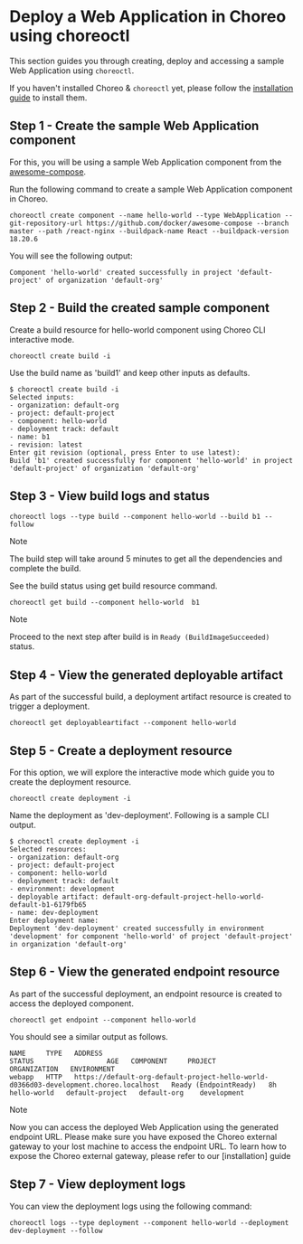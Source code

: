 # Deploy a Web Application in Choreo using choreoctl

This section guides you through creating, deploy and accessing a sample Web Application using `choreoctl`.

If you haven't installed Choreo & `choreoctl` yet, please follow the [installation guide](../../../../docs/install-guide.md/#install-the-choreoctl) to install them.

## Step 1 - Create the sample Web Application component

For this, you will be using a sample Web Application component from the [awesome-compose](https://github.com/docker/awesome-compose).

Run the following command to create a sample Web Application component in Choreo.

```shell
choreoctl create component --name hello-world --type WebApplication --git-repository-url https://github.com/docker/awesome-compose --branch master --path /react-nginx --buildpack-name React --buildpack-version 18.20.6
```

You will see the following output:

```text
Component 'hello-world' created successfully in project 'default-project' of organization 'default-org'
```

## Step 2 - Build the created sample component

Create a build resource for hello-world component using Choreo CLI interactive mode.

```shell
choreoctl create build -i
```
Use the build name as 'build1' and keep other inputs as defaults.
```text
$ choreoctl create build -i
Selected inputs:
- organization: default-org
- project: default-project
- component: hello-world
- deployment track: default
- name: b1
- revision: latest
Enter git revision (optional, press Enter to use latest):
Build 'b1' created successfully for component 'hello-world' in project 'default-project' of organization 'default-org'
```

## Step 3 - View build logs and status
```shell
choreoctl logs --type build --component hello-world --build b1 --follow
```
> [!NOTE]
> The build step will take around 5 minutes to get all the dependencies and complete the build.

See the build status using get build resource command.
```shell
choreoctl get build --component hello-world  b1
```
> [!NOTE]
> Proceed to the next step after build  is in `Ready (BuildImageSucceeded)` status.

## Step 4 - View the generated deployable artifact

As part of the successful build, a deployment artifact resource is created to trigger a deployment.
```shell
choreoctl get deployableartifact --component hello-world
```
## Step 5 - Create a deployment resource

For this option, we will explore the interactive mode which guide you to create the deployment resource.
```shell
choreoctl create deployment -i
```
Name the deployment as 'dev-deployment'. Following is a sample CLI output.
```text
$ choreoctl create deployment -i
Selected resources:
- organization: default-org
- project: default-project
- component: hello-world
- deployment track: default
- environment: development
- deployable artifact: default-org-default-project-hello-world-default-b1-6179fb65
- name: dev-deployment
Enter deployment name:
Deployment 'dev-deployment' created successfully in environment 'development' for component 'hello-world' of project 'default-project' in organization 'default-org'
```

## Step 6 - View the generated endpoint resource

As part of the successful deployment, an endpoint resource is created to access the deployed component.

```shell
choreoctl get endpoint --component hello-world
```
You should see a similar output as follows.

```text
NAME     TYPE   ADDRESS                                                                                 STATUS                  AGE   COMPONENT     PROJECT           ORGANIZATION   ENVIRONMENT
webapp   HTTP   https://default-org-default-project-hello-world-d0366d03-development.choreo.localhost   Ready (EndpointReady)   8h    hello-world   default-project   default-org    development
```

> [!NOTE]
> Now you can access the deployed Web Application using the generated endpoint URL. Please make sure you have exposed the Choreo external gateway to your lost machine to access the endpoint URL.
> To learn how to expose the Choreo external gateway, please refer to our [installation] guide

## Step 7 - View deployment logs

You can view the deployment logs using the following command:

```shell
choreoctl logs --type deployment --component hello-world --deployment dev-deployment --follow
```
